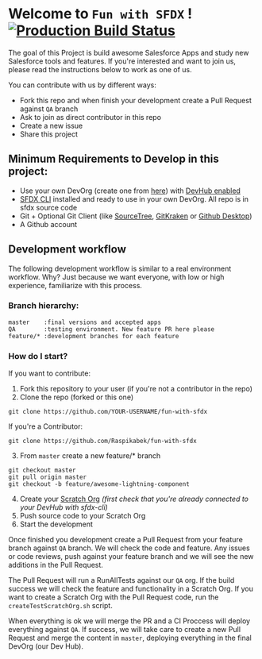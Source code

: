 # Welcome to `Fun with SFDX` ! [![Production Build Status](https://travis-ci.org/Raspikabek/fun-with-sfdx.svg?branch=master)](https://travis-ci.org/Raspikabek/fun-with-sfdx)
The goal of this Project is build awesome Salesforce Apps and study new Salesforce tools and features. If you're interested and want to join us, please read the instructions below to work as one of us.

You can contribute with us by different ways:
* Fork this repo and when finish your development create a Pull Request against `QA` branch
* Ask to join as direct contributor in this repo
* Create a new issue
* Share this project

## Minimum Requirements to Develop in this project:
 * Use your own DevOrg (create one from [here](https://developer.salesforce.com/signup)) with [DevHub enabled](https://help.salesforce.com/articleView?id=sfdx_setup_enable_devhub.htm&type=0)
 * [SFDX CLI](https://developer.salesforce.com/docs/atlas.en-us.sfdx_setup.meta/sfdx_setup/sfdx_setup_install_cli.htm) installed and ready to use in your own DevOrg. All repo is in sfdx source code
 * Git + Optional Git Client (like [SourceTree](https://www.sourcetreeapp.com/), [GitKraken](https://www.gitkraken.com/invite/p1qno5xb) or [Github Desktop](https://desktop.github.com/))
 * A Github account

 ## Development workflow
The following development workflow is similar to a real environment workflow. Why? Just because we want everyone, with low or high experience, familiarize with this process.

### Branch hierarchy:
    master    :final versions and accepted apps
    QA        :testing environment. New feature PR here please
    feature/* :development branches for each feature

### How do I start?
If you want to contribute:
1. Fork this repository to your user (if you're not a contributor in the repo)
2. Clone the repo (forked or this one)
```
git clone https://github.com/YOUR-USERNAME/fun-with-sfdx
```
If you're a Contributor:
```
git clone https://github.com/Raspikabek/fun-with-sfdx
```
3. From `master` create a new feature/* branch
```
git checkout master
git pull origin master
git checkout -b feature/awesome-lightning-component
```
4. Create your [Scratch Org](https://developer.salesforce.com/docs/atlas.en-us.sfdx_dev.meta/sfdx_dev/sfdx_dev_scratch_orgs_create.htm) _(first check that you're already connected to your DevHub with sfdx-cli)_ 
5. Push source code to your Scratch Org
6. Start the development

Once finished you development create a Pull Request from your feature branch against `QA` branch. We will check the code and feature. Any issues or code reviews, push against your feature branch and we will see the new additions in the Pull Request.

The Pull Request will run a RunAllTests against our `QA` org. If the build success we will check the feature and functionality in a Scratch Org. If you want to create a Scratch Org with the Pull Request code, run the `createTestScratchOrg.sh` script.

When everything is ok we will merge the PR and a CI Proccess will deploy everything against `QA`. If success, we will take care to create a new Pull Request and merge the content in `master`, deploying everything in the final DevOrg (our Dev Hub).